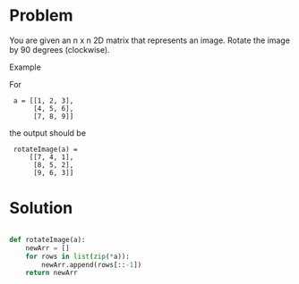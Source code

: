 # Problem
You are given an n x n 2D matrix that represents an image. Rotate the image by 90 degrees (clockwise).

Example

For

     a = [[1, 2, 3],
          [4, 5, 6],
          [7, 8, 9]]
the output should be

     rotateImage(a) =
         [[7, 4, 1],
          [8, 5, 2],
          [9, 6, 3]]
# Solution
```python

def rotateImage(a):
    newArr = []
    for rows in list(zip(*a)):
        newArr.append(rows[::-1])
    return newArr
```
